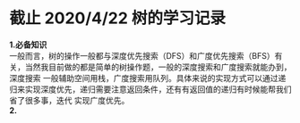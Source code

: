 # 截止 2020/4/22 树的学习记录  
**1.必备知识**  
一般而言，树的操作一般都与深度优先搜索（DFS）和广度优先搜索（BFS）有关，当然我目前做的都是简单的树操作题，一般的深度搜索和广度搜索就能办到，深度搜索
一般辅助空间用栈，广度搜索用队列。具体来说的实现方式可以通过递归来实现深度优先，递归需要注意返回条件，还有有返回值的递归有时候能帮我们省了很多事，迭代
实现广度优先。  
**2.**
